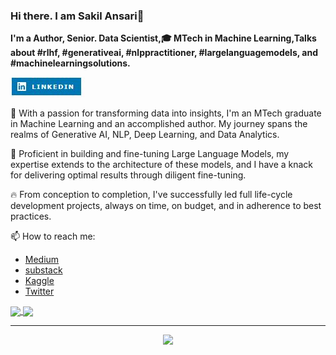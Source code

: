 ### Hi there. I am Sakil Ansari👋
 **I'm a Author, Senior. Data Scientist,🎓 MTech in Machine Learning,Talks about #rlhf, #generativeai, #nlppractitioner, #largelanguagemodels, and #machinelearningsolutions.**


[![LinkedIn](linkedin1.JPG)](https://www.linkedin.com/in/sakilansari/)

🚀 With a passion for transforming data into insights, I'm an MTech graduate in Machine Learning and an accomplished author. My journey spans the realms of Generative AI, NLP, Deep Learning, and Data Analytics.


🔧 Proficient in building and fine-tuning Large Language Models, my expertise extends to the architecture of these models, and I have a knack for delivering optimal results through diligent fine-tuning.


🔥 From conception to completion, I've successfully led full life-cycle development projects, always on time, on budget, and in adherence to best practices.


📫 How to reach me:
- [Medium](https://medium.com/@sakilansari4)
- [substack](https://substack.com/@sakil?utm_source=user-menu)
- [Kaggle](https://www.kaggle.com/sakilansari)
- [Twitter](https://twitter.com/SakilAnsari94)

<a href="https://github.com/Sakil786/github-readme-stats">
  <img height=200 align="center" src="https://github-readme-stats.vercel.app/api?username=Sakil786&show_icons=true&theme=radical" />
</a>
<a href="https://github.com/Sakil786/github-readme-stats">
  <img height=200 align="center" src="https://github-readme-stats.vercel.app/api/top-langs/?username=Sakil786&hide_progress=False" />
</a>

------------
  <div align="center">
        <a href="https://git.io/streak-stats" >
            <img src="https://streak-stats.demolab.com/?user=Sakil786&theme=dark"  />
        </a>
    </div>
<!-- ![Top Langs](https://github-readme-stats.vercel.app/api/top-langs/?username=Sakil786&hide_progress=False) -->



